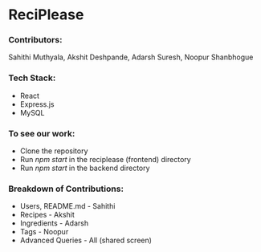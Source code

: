# ReciPlease

### Contributors:
Sahithi Muthyala, Akshit Deshpande, Adarsh Suresh, Noopur Shanbhogue

### Tech Stack:
- React
- Express.js
- MySQL

### To see our work:
- Clone the repository
- Run *npm start* in the reciplease (frontend) directory
- Run *npm start* in the backend directory

### Breakdown of Contributions:
- Users, README.md - Sahithi
- Recipes - Akshit
- Ingredients - Adarsh
- Tags - Noopur
- Advanced Queries - All (shared screen)
